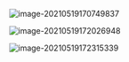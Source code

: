 ![image-20210519170749837](C:\Users\lenovo\AppData\Roaming\Typora\typora-user-images\image-20210519170749837.png)



![image-20210519172026948](C:\Users\lenovo\AppData\Roaming\Typora\typora-user-images\image-20210519172026948.png)

![image-20210519172315339](C:\Users\lenovo\AppData\Roaming\Typora\typora-user-images\image-20210519172315339.png)